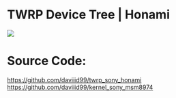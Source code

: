 # TWRP Device Tree | Honami

<img src="https://www.xda-developers.com/files/2018/04/TWRP-logo-feature.png">

# Source Code:
​https://github.com/daviiid99/twrp_sony_honami​​​
https://github.com/daviiid99/kernel_sony_msm8974

